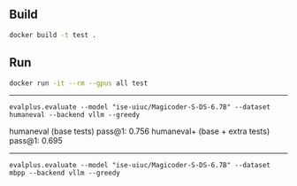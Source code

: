 ## Build

```sh
docker build -t test .
```

## Run

```sh
docker run -it --rm --gpus all test
```

---

`evalplus.evaluate --model "ise-uiuc/Magicoder-S-DS-6.7B" --dataset humaneval --backend vllm --greedy`

humaneval (base tests)
pass@1: 0.756
humaneval+ (base + extra tests)
pass@1: 0.695

---

`evalplus.evaluate --model "ise-uiuc/Magicoder-S-DS-6.7B" --dataset mbpp --backend vllm --greedy`